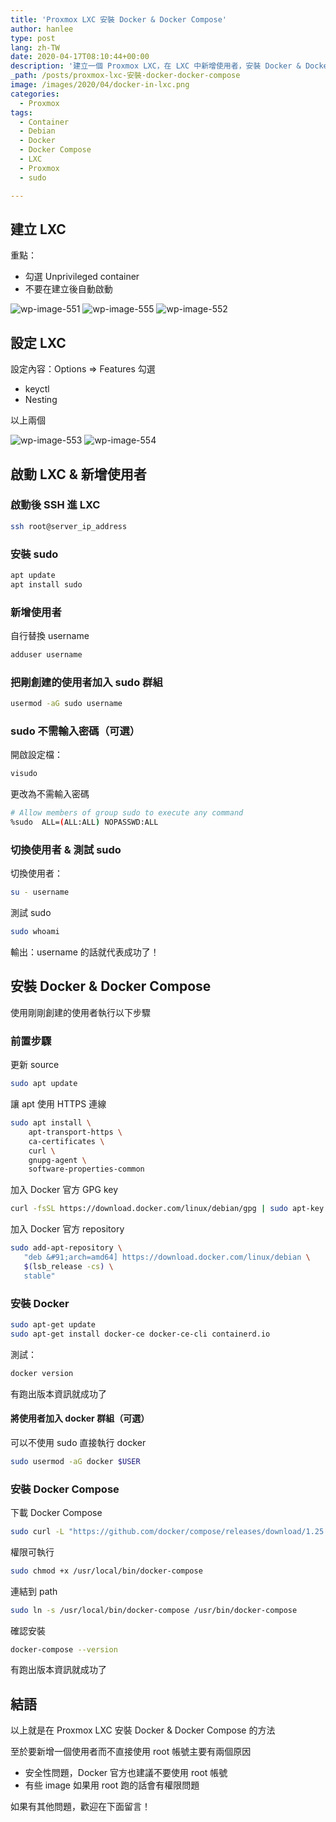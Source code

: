 ```yaml
---
title: 'Proxmox LXC 安裝 Docker & Docker Compose'
author: hanlee
type: post
lang: zh-TW
date: 2020-04-17T08:10:44+00:00
description: '建立一個 Proxmox LXC，在 LXC 中新增使用者，安裝 Docker & Docker Compose。'
_path: /posts/proxmox-lxc-安裝-docker-docker-compose
image: /images/2020/04/docker-in-lxc.png
categories:
  - Proxmox
tags:
  - Container
  - Debian
  - Docker
  - Docker Compose
  - LXC
  - Proxmox
  - sudo

---
```


## 建立 LXC

重點：

- 勾選 Unprivileged container
- 不要在建立後自動啟動

![wp-image-551](/images/2020/04/スクリーンショット-2020-04-17-16.08.06.png)
![wp-image-555](/images/2020/04/スクリーンショット-2020-04-17-16.08.19.png)
![wp-image-552](/images/2020/04/スクリーンショット-2020-04-17-16.10.13.png)

## 設定 LXC

設定內容：Options => Features 勾選

- keyctl
- Nesting

以上兩個

![wp-image-553](/images/2020/04/スクリーンショット-2020-04-17-16.10.38.png)
![wp-image-554](/images/2020/04/スクリーンショット-2020-04-17-16.10.46.png)

## 啟動 LXC & 新增使用者

### 啟動後 SSH 進 LXC

```bash
ssh root@server_ip_address
```

### 安裝 sudo

```bash
apt update
apt install sudo
```

### 新增使用者

自行替換 username

```bash
adduser username
```

### 把剛創建的使用者加入 sudo 群組

```bash
usermod -aG sudo username
```

### sudo 不需輸入密碼（可選）

開啟設定檔：

```bash
visudo
```

更改為不需輸入密碼

```bash
# Allow members of group sudo to execute any command
%sudo  ALL=(ALL:ALL) NOPASSWD:ALL
```

### 切換使用者 & 測試 sudo

切換使用者：

```bash
su - username
```

測試 sudo

```bash
sudo whoami
```

輸出：username 的話就代表成功了！

## 安裝 Docker & Docker Compose

使用剛剛創建的使用者執行以下步驟

### 前置步驟

更新 source

```bash
sudo apt update
```

讓 apt 使用 HTTPS 連線

```bash
sudo apt install \
    apt-transport-https \
    ca-certificates \
    curl \
    gnupg-agent \
    software-properties-common
```

加入 Docker 官方 GPG key

```bash
curl -fsSL https://download.docker.com/linux/debian/gpg | sudo apt-key add -
```

加入 Docker 官方 repository

```bash
sudo add-apt-repository \
   "deb &#91;arch=amd64] https://download.docker.com/linux/debian \
   $(lsb_release -cs) \
   stable"
```

### 安裝 Docker

```bash
sudo apt-get update
sudo apt-get install docker-ce docker-ce-cli containerd.io
```

測試：

```bash
docker version
```

有跑出版本資訊就成功了

#### 將使用者加入 docker 群組（可選）

可以不使用 sudo 直接執行 docker

```bash
sudo usermod -aG docker $USER
```

### 安裝 Docker Compose

下載 Docker Compose

```bash
sudo curl -L "https://github.com/docker/compose/releases/download/1.25.5/docker-compose-$(uname -s)-$(uname -m)" -o /usr/local/bin/docker-compose
```

權限可執行

```bash
sudo chmod +x /usr/local/bin/docker-compose
```

連結到 path

```bash
sudo ln -s /usr/local/bin/docker-compose /usr/bin/docker-compose
```

確認安裝

```bash
docker-compose --version
```

有跑出版本資訊就成功了

## 結語

以上就是在 Proxmox LXC 安裝 Docker & Docker Compose 的方法

至於要新增一個使用者而不直接使用 root 帳號主要有兩個原因

- 安全性問題，Docker 官方也建議不要使用 root 帳號
- 有些 image 如果用 root 跑的話會有權限問題

如果有其他問題，歡迎在下面留言！

